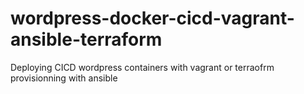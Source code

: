 # wordpress-docker-cicd-vagrant-ansible-terraform
Deploying CICD wordpress containers with vagrant or terraofrm provisionning with ansible
